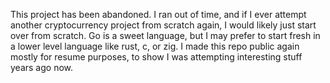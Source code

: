 This project has been abandoned. I ran out of time, and if I ever attempt another cryptocurrency project from scratch again, 
I would likely just start over from scratch. Go is a sweet language, but I may prefer to start fresh in a lower level
language like rust, c, or zig. I made this repo public again mostly for resume purposes, to show I was attempting
interesting stuff years ago now.
